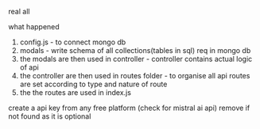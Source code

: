 real all

what happened 
1. config.js - to connect mongo db
2. modals - write schema of all collections(tables in sql) req in mongo db
3. the modals are then used in controller - controller contains actual logic of api
4. the controller are then used in routes folder - to organise all api routes are set according to type and nature of route
5. the the routes are used in index.js 


create a api key from any free platform (check for mistral ai api)
remove if not found as it is optional


